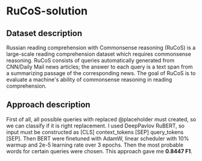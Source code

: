 # RuCoS-solution
## Dataset description
Russian reading comprehension with Commonsense reasoning (RuCoS) is a large-scale reading comprehension dataset which requires commonsense reasoning. RuCoS consists of queries automatically generated from CNN/Daily Mail news articles; the answer to each query is a text span from a summarizing passage of the corresponding news. The goal of RuCoS is to evaluate a machine's ability of commonsense reasoning in reading comprehension.
## Approach description
First of all, all possible queries with replaced @placeholder must created, so we can classify if it is right replacement. I used DeepPavlov RuBERT, so input must be constructed as [CLS] context_tokens [SEP] query_tokens [SEP]. Then BERT were finetuned with AdamW, linear scheduler with 10% warmup and 2e-5 learning rate over 3 epochs. Then the most probable words for certain queries were chosen. This approach gave me **0.8447 F1**.
